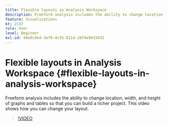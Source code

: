 ```yaml
---
title: Flexible layouts in Analysis Workspace
description: Freeform analysis includes the ability to change location, width, and height of graphs and tables so that you can build a richer project. This video shows how you can change your layout.
feature: Visualizations
kt: 2137
role: User
level: Beginner
exl-id: 44e8cded-3ef8-4c55-811d-28f4e9415032
---
```

# Flexible layouts in Analysis Workspace {#flexible-layouts-in-analysis-workspace}

Freeform analysis includes the ability to change location, width, and height of graphs and tables so that you can build a richer project. This video shows how you can change your layout.

>[!VIDEO](https://video.tv.adobe.com/v/24706/?quality=12&learn=on)

